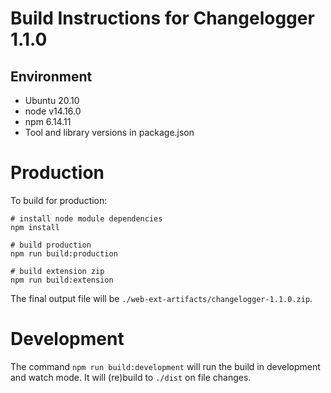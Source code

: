 # Build Instructions for Changelogger 1.1.0

## Environment

 * Ubuntu 20.10
 * node v14.16.0
 * npm 6.14.11
 * Tool and library versions in package.json

# Production

To build for production:

```
# install node module dependencies
npm install

# build production
npm run build:production

# build extension zip
npm run build:extension
```

The final output file will be `./web-ext-artifacts/changelogger-1.1.0.zip`.

# Development

The command `npm run build:development` will run the build in development and watch mode. It will (re)build to `./dist` on file changes.
